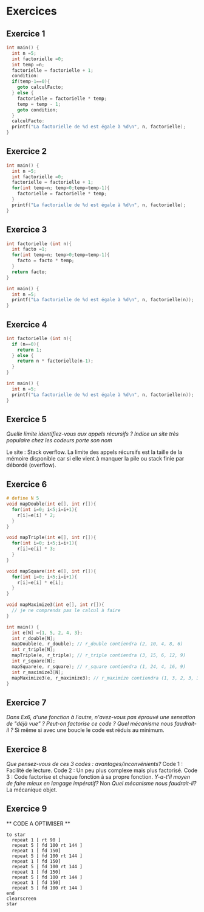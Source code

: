 # Exercices

## Exercice 1
```c
int main() {
  int n =5;
  int factorielle =0;
  int temp =n;
  factorielle = factorielle + 1;
  condition:
  if(temp-1==0){
    goto calculFacto;
  } else {
    factorielle = factorielle * temp;
    temp = temp - 1;
    goto condition;
  }
  calculFacto:
  printf("La factorielle de %d est égale à %d\n", n, factorielle);
}
```

## Exercice 2
```c
int main() {
  int n =5;
  int factorielle =0;
  factorielle = factorielle + 1;
  for(int temp=n; temp>0;temp=temp-1){
    factorielle = factorielle * temp;
  }
  printf("La factorielle de %d est égale à %d\n", n, factorielle);
}
```

## Exercice 3
```c
int factorielle (int n){
  int facto =1;
  for(int temp=n; temp>0;temp=temp-1){
    facto = facto * temp;
  }
  return facto;
}

int main() {
  int n =5;
  printf("La factorielle de %d est égale à %d\n", n, factorielle(n));
}
```

## Exercice 4
```c
int factorielle (int n){
  if (n==0){
    return 1;
  } else {
    return n * factorielle(n-1);
  }
}

int main() {
  int n =5;
  printf("La factorielle de %d est égale à %d\n", n, factorielle(n));
}
```
## Exercice 5
*Quelle limite identifiez-vous aux appels récursifs ?*
*Indice un site très populaire chez les codeurs porte son nom*

Le site : Stack overflow.
La limite des appels récursifs est la taille de la mémoire disponible car si elle vient à manquer la pile ou stack finie par débordé (overflow).

## Exercice 6
```c
# define N 5
void mapDouble(int e[], int r[]){
  for(int i=0; i<5;i=i+1){
    r[i]=e[i] * 2;
  }
}

void mapTriple(int e[], int r[]){
  for(int i=0; i<5;i=i+1){
    r[i]=e[i] * 3;
  }
}

void mapSquare(int e[], int r[]){
  for(int i=0; i<5;i=i+1){
    r[i]=e[i] * e[i];
  }
}

void mapMaximize3(int e[], int r[]){
  // je ne comprends pas le calcul à faire
}

int main() {
  int e[N] ={1, 5, 2, 4, 3};
  int r_double[N];
  mapDouble(e, r_double); // r_double contiendra (2, 10, 4, 8, 6)
  int r_triple[N];
  mapTriple(e, r_triple); // r_triple contiendra (3, 15, 6, 12, 9)
  int r_square[N];
  mapSquare(e, r_square); // r_square contiendra (1, 24, 4, 16, 9)
  int r_maximize3[N];
  mapMaximize3(e, r_maximize3); // r_maximize contiendra (1, 3, 2, 3, 3)
}
```
## Exercice 7
*Dans Ex6, d'une fonction à l'autre, n'avez-vous pas éprouvé une sensation de "déjà vue" ?*
*Peut-on factorise ce code ?*
*Quel mécanisme nous faudrait-il ?*
Si même si avec une boucle le code est réduis au minimum.

## Exercice 8
*Que pensez-vous de ces 3 codes : avantages/inconvénients?*
Code 1 : Facilité de lecture.
Code 2 : Un peu plus complexe mais plus factorisé.
Code 3 : Code factorise et chaque fonction à sa propre fonction.
*Y-a-t'il moyen de faire mieux en langage impératif?*
Non
*Quel mécanisme nous faudrait-il?*
La mécanique objet.

## Exercice 9
** CODE A OPTIMISER **
```logo
to star
  repeat 1 [ rt 90 ]
  repeat 5 [ fd 100 rt 144 ]
  repeat 1 [ fd 150]
  repeat 5 [ fd 100 rt 144 ]
  repeat 1 [ fd 150]
  repeat 5 [ fd 100 rt 144 ]
  repeat 1 [ fd 150]
  repeat 5 [ fd 100 rt 144 ]
  repeat 1 [ fd 150]
  repeat 5 [ fd 100 rt 144 ]
end
clearscreen
star
```